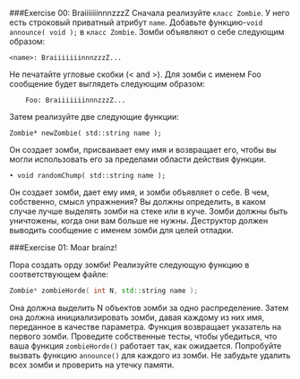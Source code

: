 ###Exercise 00: BraiiiiiiinnnzzzZ
Сначала реализуйте `класс Zombie`. У него есть строковый приватный атрибут `name`.
Добавьте функцию-`void announce( void );`
в `класс Zombie`. Зомби объявляют о себе следующим образом:

```<name>: BraiiiiiiinnnzzzZ...```

Не печатайте угловые скобки (< and >). Для зомби с именем Foo 
сообщение будет выглядеть следующим образом:

``    Foo: BraiiiiiiinnnzzzZ...``

Затем реализуйте две следующие функции:

`Zombie* newZombie( std::string name );`

Он создает зомби, присваивает ему имя и возвращает его, чтобы вы могли 
использовать его за пределами области действия функции.

`• void randomChump( std::string name );`

Он создает зомби, дает ему имя, и зомби объявляет о себе.
В чем, собственно, смысл упражнения? Вы должны определить, в каком случае лучше выделять зомби на стеке или в куче.
Зомби должны быть уничтожены, когда они вам больше не нужны. Деструктор должен выводить сообщение с именем зомби для целей отладки.

###Exercise 01: Moar brainz!

Пора создать орду зомби!
Реализуйте следующую функцию в соответствующем файле:
``` c++
Zombie* zombieHorde( int N, std::string name );
```
Она должна выделить N объектов зомби за одно распределение.
Затем она должна инициализировать зомби, давая каждому из них имя, переданное в качестве параметра. Функция возвращает указатель на первого зомби.
Проведите собственные тесты, чтобы убедиться, что ваша функция `zombieHorde()` работает так, как ожидается. Попробуйте вызвать функцию `announce()` для каждого из зомби.
Не забудьте удалить всех зомби и проверить на утечку памяти.

